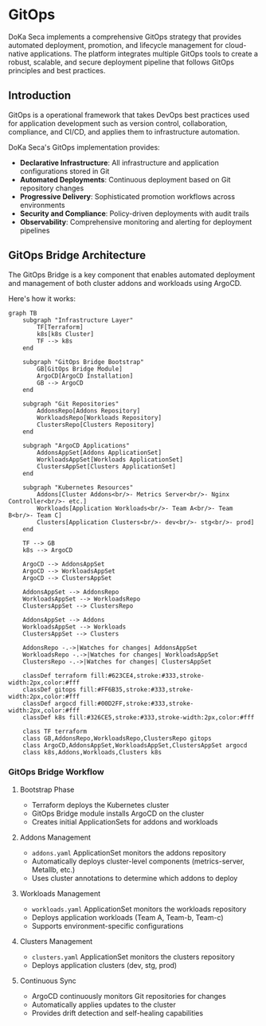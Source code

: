 # GitOps

DoKa Seca implements a comprehensive GitOps strategy that provides automated deployment, promotion, and lifecycle management
for cloud-native applications. The platform integrates multiple GitOps tools to create a robust, scalable, and secure
deployment pipeline that follows GitOps principles and best practices.

## Introduction

GitOps is a operational framework that takes DevOps best practices used for application development such as version control,
collaboration, compliance, and CI/CD, and applies them to infrastructure automation.

DoKa Seca's GitOps implementation provides:

* **Declarative Infrastructure**: All infrastructure and application configurations stored in Git
* **Automated Deployments**: Continuous deployment based on Git repository changes
* **Progressive Delivery**: Sophisticated promotion workflows across environments
* **Security and Compliance**: Policy-driven deployments with audit trails
* **Observability**: Comprehensive monitoring and alerting for deployment pipelines

## GitOps Bridge Architecture

The GitOps Bridge is a key component that enables automated deployment and management of both cluster addons and workloads using ArgoCD.

Here's how it works:

```mermaid
graph TB
    subgraph "Infrastructure Layer"
        TF[Terraform]
        k8s[k8s Cluster]
        TF --> k8s
    end

    subgraph "GitOps Bridge Bootstrap"
        GB[GitOps Bridge Module]
        ArgoCD[ArgoCD Installation]
        GB --> ArgoCD
    end

    subgraph "Git Repositories"
        AddonsRepo[Addons Repository]
        WorkloadsRepo[Workloads Repository]
        ClustersRepo[Clusters Repository]
    end

    subgraph "ArgoCD Applications"
        AddonsAppSet[Addons ApplicationSet]
        WorkloadsAppSet[Workloads ApplicationSet]
        ClustersAppSet[Clusters ApplicationSet]
    end

    subgraph "Kubernetes Resources"
        Addons[Cluster Addons<br/>- Metrics Server<br/>- Nginx Controller<br/>- etc.]
        Workloads[Application Workloads<br/>- Team A<br/>- Team B<br/>- Team C]
        Clusters[Application Clusters<br/>- dev<br/>- stg<br/>- prod]
    end

    TF --> GB
    k8s --> ArgoCD

    ArgoCD --> AddonsAppSet
    ArgoCD --> WorkloadsAppSet
    ArgoCD --> ClustersAppSet

    AddonsAppSet --> AddonsRepo
    WorkloadsAppSet --> WorkloadsRepo
    ClustersAppSet --> ClustersRepo

    AddonsAppSet --> Addons
    WorkloadsAppSet --> Workloads
    ClustersAppSet --> Clusters

    AddonsRepo -.->|Watches for changes| AddonsAppSet
    WorkloadsRepo -.->|Watches for changes| WorkloadsAppSet
    ClustersRepo -.->|Watches for changes| ClustersAppSet

    classDef terraform fill:#623CE4,stroke:#333,stroke-width:2px,color:#fff
    classDef gitops fill:#FF6B35,stroke:#333,stroke-width:2px,color:#fff
    classDef argocd fill:#00D2FF,stroke:#333,stroke-width:2px,color:#fff
    classDef k8s fill:#326CE5,stroke:#333,stroke-width:2px,color:#fff

    class TF terraform
    class GB,AddonsRepo,WorkloadsRepo,ClustersRepo gitops
    class ArgoCD,AddonsAppSet,WorkloadsAppSet,ClustersAppSet argocd
    class k8s,Addons,Workloads,Clusters k8s
```

### GitOps Bridge Workflow

1. Bootstrap Phase
    * Terraform deploys the Kubernetes cluster
    * GitOps Bridge module installs ArgoCD on the cluster
    * Creates initial ApplicationSets for addons and workloads

2. Addons Management
    * `addons.yaml` ApplicationSet monitors the addons repository
    * Automatically deploys cluster-level components (metrics-server, Metallb, etc.)
    * Uses cluster annotations to determine which addons to deploy

3. Workloads Management
    * `workloads.yaml` ApplicationSet monitors the workloads repository
    * Deploys application workloads (Team A, Team-b, Team-c)
    * Supports environment-specific configurations

4. Clusters Management
    * `clusters.yaml` ApplicationSet monitors the clusters repository
    * Deploys application clusters (dev, stg, prod)

5. Continuous Sync
    * ArgoCD continuously monitors Git repositories for changes
    * Automatically applies updates to the cluster
    * Provides drift detection and self-healing capabilities
